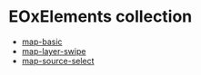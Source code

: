 # EOxElements collection
- [map-basic](/collection/map-basic.html)
- [map-layer-swipe](/collection/map-layer-swipe.html)
- [map-source-select](/collection/map-source-select.html)